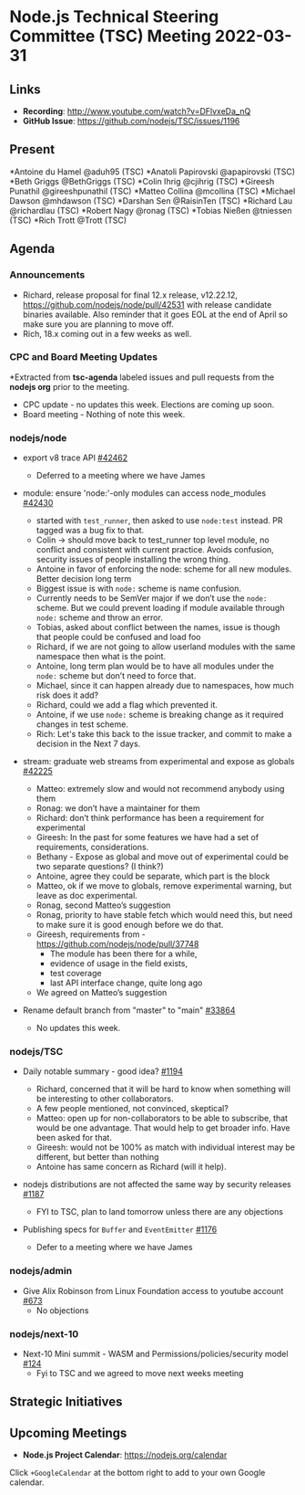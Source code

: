 # Node.js Technical Steering Committee (TSC) Meeting 2022-03-31

## Links

* **Recording**:  <http://www.youtube.com/watch?v=DFlvxeDa_nQ>
* **GitHub Issue**: <https://github.com/nodejs/TSC/issues/1196>

## Present

*Antoine du Hamel @aduh95 (TSC)
*Anatoli Papirovski @apapirovski (TSC)
*Beth Griggs @BethGriggs (TSC)
*Colin Ihrig @cjihrig (TSC)
*Gireesh Punathil @gireeshpunathil (TSC)
*Matteo Collina @mcollina (TSC)
*Michael Dawson @mhdawson (TSC)
*Darshan Sen @RaisinTen (TSC)
*Richard Lau @richardlau (TSC)
*Robert Nagy @ronag (TSC)
*Tobias Nießen @tniessen (TSC)
*Rich Trott @Trott (TSC)

## Agenda

### Announcements

* Richard, release proposal for final 12.x release, v12.22.12, <https://github.com/nodejs/node/pull/42531> with release candidate binaries available. Also reminder that it goes EOL
  at the end of April so make sure you are planning to move off.
* Rich, 18.x coming out in a few weeks as well.

### CPC and Board Meeting Updates

*Extracted from **tsc-agenda** labeled issues and pull requests from the **nodejs org** prior to the meeting.

* CPC update - no updates this week. Elections are coming up soon.
* Board meeting - Nothing of note this week.

### nodejs/node

* export v8 trace API [#42462](https://github.com/nodejs/node/pull/42462)
  * Deferred to a meeting where we have James

* module: ensure 'node:'-only modules can access node_modules [#42430](https://github.com/nodejs/node/pull/42430)
  * started with `test_runner`, then asked to use `node:test` instead. PR
    tagged was a bug fix to that.
  * Colin -> should move back to test_runner top level module, no conflict
    and consistent with current practice.  Avoids confusion, security issues
    of people installing the wrong thing.
  * Antoine in favor of enforcing the node: scheme for all new modules.
    Better decision long term
  * Biggest issue is with `node:` scheme is name confusion.
  * Currently needs to be SemVer major if we don’t use the `node:` scheme.
    But we could prevent loading if module available through `node:` scheme
    and throw an error.
  * Tobias, asked about conflict between the names, issue is though that people
    could be confused and load foo
  * Richard, if we are not going to allow userland modules with the same namespace
    then what is the point.
  * Antoine, long term plan would be to have all modules under the `node:` scheme
    but don’t need to force that.
  * Michael, since it can happen already due to namespaces, how much risk does it
    add?
  * Richard, could we add a flag which prevented it.
  * Antoine, if we use `node:` scheme is breaking change as it required changes
    in test scheme.
  * Rich: Let's take this back to the issue tracker, and commit to make a decision in the
    Next 7 days.

* stream: graduate web streams from experimental and expose as globals [#42225](https://github.com/nodejs/node/pull/42225)
  * Matteo: extremely slow and would not recommend anybody using them
  * Ronag: we don’t have a maintainer for them
  * Richard: don’t think performance has been a requirement for experimental
  * Gireesh: In the past for some features we have had a set of requirements,
    considerations.
  * Bethany - Expose as global and move out of experimental could be two
    separate questions? (I think?)
  * Antoine, agree they could be separate, which part is the block
  * Matteo, ok if we move to globals, remove experimental warning, but leave as
    doc experimental.
  * Ronag, second Matteo’s suggestion
  * Ronag, priority to have stable fetch which would need this, but
    need to make sure it is good enough before we do that.
  * Gireesh, requirements from - <https://github.com/nodejs/node/pull/37748>
    * The module has been there for a while,
    * evidence of usage in the field exists,
    * test coverage
    * last API interface change, quite long ago
  * We agreed on Matteo’s suggestion

* Rename default branch from "master" to "main" [#33864](https://github.com/nodejs/node/issues/33864)
  * No updates this week.

### nodejs/TSC

* Daily notable summary - good idea? [#1194](https://github.com/nodejs/TSC/issues/1194)
  * Richard, concerned that it will be hard to know when something will be interesting to
    other collaborators.
  * A few people mentioned, not convinced, skeptical?
  * Matteo: open up for non-collaborators to be able to subscribe, that would be
    one advantage. That would help to get broader info. Have been asked for that.
  * Gireesh: would not be 100% as match with individual interest may be different, but
    better than nothing
  * Antoine has same concern as Richard (will it help).

* nodejs distributions are not affected the same way by security releases [#1187](https://github.com/nodejs/TSC/issues/1187)
  * FYI to TSC, plan to land tomorrow unless there are any objections

* Publishing specs for `Buffer` and `EventEmitter` [#1176](https://github.com/nodejs/TSC/issues/1176)
  * Defer to a meeting where we have James

### nodejs/admin

* Give Alix Robinson from Linux Foundation access to youtube account [#673](https://github.com/nodejs/admin/issues/673)
  * No objections

### nodejs/next-10

* Next-10 Mini summit  - WASM and Permissions/policies/security model [#124](https://github.com/nodejs/next-10/issues/124)
  * Fyi to TSC and we agreed to move next weeks meeting

## Strategic Initiatives

## Upcoming Meetings

* **Node.js Project Calendar**: <https://nodejs.org/calendar>

Click `+GoogleCalendar` at the bottom right to add to your own Google calendar.

